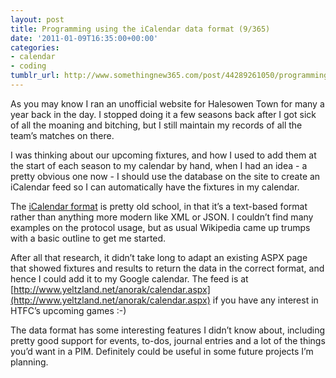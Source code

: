 ```yaml
---
layout: post
title: Programming using the iCalendar data format (9/365)
date: '2011-01-09T16:35:00+00:00'
categories:
- calendar
- coding
tumblr_url: http://www.somethingnew365.com/post/44289261050/programming-using-the-icalendar-data-format-9
---
```

As you may know I ran an unofficial website for Halesowen Town for many a year back in the day. I stopped doing it a few seasons back after I got sick of all the moaning and bitching, but I still maintain my records of all the team’s matches on there.

I was thinking about our upcoming fixtures, and how I used to add them at the start of each season to my calendar by hand, when I had an idea - a pretty obvious one now - I should use the database on the site to create an iCalendar feed so I can automatically have the fixtures in my calendar.

The [iCalendar format](http://tools.ietf.org/html/rfc5545) is pretty old school, in that it’s a text-based format rather than anything more modern like XML or JSON. I couldn’t find many examples on the protocol usage, but as usual Wikipedia came up trumps with a basic outline to get me started.

After all that research, it didn’t take long to adapt an existing ASPX page that showed fixtures and results to return the data in the correct format, and hence I could add it to my Google calendar. The feed is at [http://www.yeltzland.net/anorak/calendar.aspx](http://www.yeltzland.net/anorak/calendar.aspx) if you have any interest in HTFC’s upcoming games :-)

The data format has some interesting features I didn’t know about, including pretty good support for events, to-dos, journal entries and a lot of the things you’d want in a PIM. Definitely could be useful in some future projects I’m planning.
